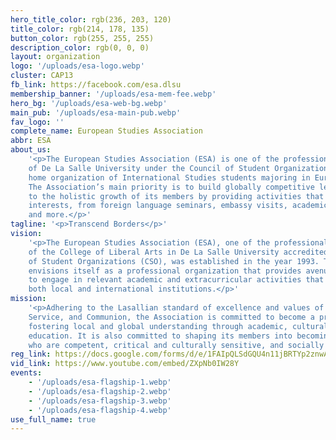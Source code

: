 ```yaml
---
hero_title_color: rgb(236, 203, 120)
title_color: rgb(214, 178, 135)
button_color: rgb(255, 255, 255)
description_color: rgb(0, 0, 0)
layout: organization
logo: '/uploads/esa-logo.webp'
cluster: CAP13
fb_link: https://facebook.com/esa.dlsu
membership_banner: '/uploads/esa-mem-fee.webp'
hero_bg: '/uploads/esa-web-bg.webp'
main_pub: '/uploads/esa-main-pub.webp'
fav_logo: ''
complete_name: European Studies Association
abbr: ESA
about_us:
    '<p>The European Studies Association (ESA) is one of the professional organizations
    of De La Salle University under the Council of Student Organizations. It is the
    home organization of International Studies students majoring in European Studies.
    The Association’s main priority is to build globally competitive leaders and contribute
    to the holistic growth of its members by providing activities that cater to their
    interests, from foreign language seminars, embassy visits, academic simulations
    and more.</p>'
tagline: '<p>Transcend Borders</p>'
vision:
    '<p>The European Studies Association (ESA), one of the professional organizations
    of the College of Liberal Arts in De La Salle University accredited by the Council
    of Student Organizations (CSO), was established in the year 1993. The Association
    envisions itself as a professional organization that provides avenues for its members
    to engage in relevant academic and extracurricular activities that can relate to
    both local and international institutions.</p>'
mission:
    '<p>Adhering to the Lasallian standard of excellence and values of Faith,
    Service, and Communion, the Association is committed to become a prime mover in
    fostering local and global understanding through academic, cultural, and social
    education. It is also committed to shaping its members into becoming global citizens
    who are competent, critical and culturally sensitive, and socially responsible.</p>'
reg_link: https://docs.google.com/forms/d/e/1FAIpQLSdGQU4n11jBRTYp2znwAJszDJtLAGOtvvRjgGbdTrqytYYQjg/viewform
vid_link: https://www.youtube.com/embed/ZXpNb0IW28Y
events:
    - '/uploads/esa-flagship-1.webp'
    - '/uploads/esa-flagship-2.webp'
    - '/uploads/esa-flagship-3.webp'
    - '/uploads/esa-flagship-4.webp'
use_full_name: true
---
```

